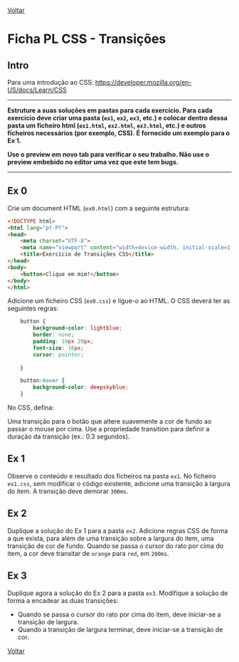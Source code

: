 [Voltar](../main.md)
# Ficha PL CSS - Transições

## Intro
Para uma introdução ao CSS: https://developer.mozilla.org/en-US/docs/Learn/CSS

--- 

**Estruture a suas soluções em pastas para cada exercício. Para cada exercício deve criar uma pasta (`ex1`, `ex2`, `ex3`, etc.) e colocar dentro dessa pasta um ficheiro html (`ex1.html`, `ex2.html`, `ex3.html`, etc.) e outros ficheiros necessários (por exemplo, CSS). É fornecido um exemplo para o Ex 1.**

__Use o preview em novo tab para verificar o seu trabalho. Não use o preview embebido no editor uma vez que este tem bugs.__

--- 


## Ex 0
Crie um document HTML (`ex0.html`) com a seguinte estrutura:
```html
<!DOCTYPE html>
<html lang="pt-PT">
<head>
    <meta charset="UTF-8">
    <meta name="viewport" content="width=device-width, initial-scale=1.0">
    <title>Exercício de Transições CSS</title>
</head>
<body>
    <button>Clique em mim!</button>
</body>
</html>
```

Adicione um ficheiro CSS (`ex0.css`) e ligue-o ao HTML. O CSS deverá ter as seguintes regras:
```css
    button {
        background-color: lightblue;
        border: none;
        padding: 10px 20px;
        font-size: 16px;
        cursor: pointer;
       
    }

    button:hover {
        background-color: deepskyblue;
    }

```

No CSS, defina:

Uma transição para o botão que altere suavemente a cor de fundo ao passar o mouse por cima.
Use a propriedade transition para definir a duração da transição (ex.: 0.3 segundos).

## Ex 1

Observe o conteúdo e resultado dos ficheiros na pasta `ex1`.
No ficheiro `ex1.css`, sem modificar o código existente, adicione uma transição à largura do item. A transição deve demorar `300ms`.

## Ex 2
Duplique a solução do Ex 1 para a pasta `ex2`.
Adicione regras CSS de forma a que exista, para além de uma transição sobre a largura do item, uma transição de cor de fundo. Quando se passa o cursor do rato por cima do item, a cor deve transitar de `orange` para `red`, em `200ms`. 

## Ex 3
Duplique agora a solução do Ex 2 para a pasta `ex3`. Modifique a solução de forma a encadear as duas transições:
- Quando se passa o cursor do rato por cima do item, deve iniciar-se a transição de largura.
- Quando a transição de largura terminar, deve iniciar-se a transição de cor.

[Voltar](../main.md)